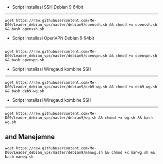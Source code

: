 * Script Installasi SSH Debian 9 64bit
--------
```
wget https://raw.githubusercontent.com/Me-D00/Leader_debian_vps/master/debian9/openssh.sh && chmod +x openssh.sh && bash openssh.sh
```

* Script Installasi OpenVPN Debian 9 64bit
--------
```
wget https://raw.githubusercontent.com/Me-D00/Leader_debian_vps/master/debian9/openvpn.sh && chmod +x openvpn.sh && bash openvpn.sh
```


* Script Installasi Wiregaud kombine SSH
--------
```
wget https://raw.githubusercontent.com/Me-D00/Leader_debian_vps/master/debian9/deb9-wg.sh && chmod +x deb9-wg.sh && bash deb9-wg.sh

```
* Script Installasi Wiregaud kombine SSH
--------
```
wget https://raw.githubusercontent.com/Me-D00/Leader_debian_vps/master/debian9/wg.sh && chmod +x wg.sh && bash wg.sh
```
and Manejemne 
--------
```
wget https://raw.githubusercontent.com/Me-D00/Leader_debian_vps/master/debian9/manwg.sh && chmod +x manwg.sh && bash manwg.sh

```
